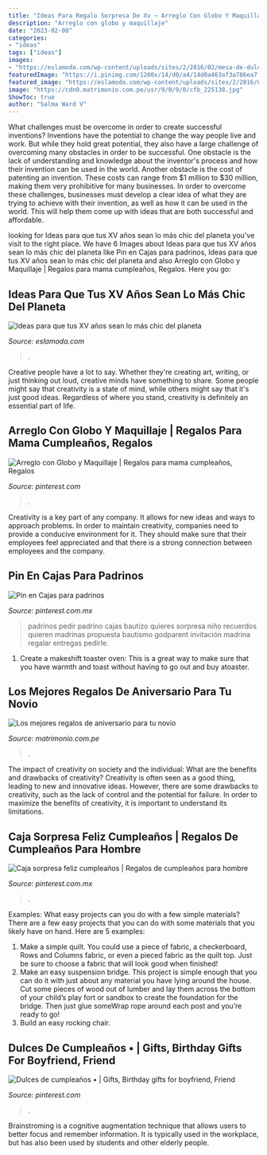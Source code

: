 ```yaml
---
title: "Ideas Para Regalo Sorpresa De Xv ~ Arreglo Con Globo Y Maquillaje"
description: "Arreglo con globo y maquillaje"
date: "2023-02-08"
categories:
- "ideas"
tags: ["ideas"]
images:
- "https://eslamoda.com/wp-content/uploads/sites/2/2016/02/mesa-de-dulces.jpg"
featuredImage: "https://i.pinimg.com/1200x/14/d0/a4/14d0a463af3a786ea7f2cbc263586591.jpg"
featured_image: "https://eslamoda.com/wp-content/uploads/sites/2/2016/02/mesa-de-dulces.jpg"
image: "https://cdn0.matrimonio.com.pe/usr/9/0/9/0/cfb_225138.jpg"
ShowToc: true
author: "Salma Ward V"
---
```



What challenges must be overcome in order to create successful inventions?
Inventions have the potential to change the way people live and work. But while they hold great potential, they also have a large challenge of overcoming many obstacles in order to be successful. One obstacle is the lack of understanding and knowledge about the inventor's process and how their invention can be used in the world. Another obstacle is the cost of patenting an invention. These costs can range from $1 million to $30 million, making them very prohibitive for many businesses. In order to overcome these challenges, businesses must develop a clear idea of what they are trying to achieve with their invention, as well as how it can be used in the world. This will help them come up with ideas that are both successful and affordable.

	

		
looking for Ideas para que tus XV años sean lo más chic del planeta you've visit to the right place. We have 6 Images about Ideas para que tus XV años sean lo más chic del planeta like Pin en Cajas para padrinos, Ideas para que tus XV años sean lo más chic del planeta and also Arreglo con Globo y Maquillaje | Regalos para mama cumpleaños, Regalos. Here you go:
		
    
## Ideas Para Que Tus XV Años Sean Lo Más Chic Del Planeta

<img loading=lazy src="https://eslamoda.com/wp-content/uploads/sites/2/2016/02/mesa-de-dulces.jpg" onerror="this.onerror=null;this.src='https://tse3.mm.bing.net/th?id=OIP.Hs2VULlMIjwfRUx_Bq9u0gHaJ4&amp;pid=15.1';" alt="Ideas para que tus XV años sean lo más chic del planeta">

_Source: eslamoda.com_

>. 

	

Creative people have a lot to say. Whether they're creating art, writing, or just thinking out loud, creative minds have something to share. Some people might say that creativity is a state of mind, while others might say that it's just good ideas. Regardless of where you stand, creativity is definitely an essential part of life.

    
## Arreglo Con Globo Y Maquillaje | Regalos Para Mama Cumpleaños, Regalos

<img loading=lazy src="https://i.pinimg.com/736x/ac/22/66/ac2266001783bc41e9f669061bc6d5eb--unicorn.jpg" onerror="this.onerror=null;this.src='https://tse2.mm.bing.net/th?id=OIP.TmWN0-NKyQ532fuI1bIDbwHaME&amp;pid=15.1';" alt="Arreglo con Globo y Maquillaje | Regalos para mama cumpleaños, Regalos">

_Source: pinterest.com_

>. 

	

Creativity is a key part of any company. It allows for new ideas and ways to approach problems. In order to maintain creativity, companies need to provide a conducive environment for it. They should make sure that their employees feel appreciated and that there is a strong connection between employees and the company.

    
## Pin En Cajas Para Padrinos

<img loading=lazy src="https://i.pinimg.com/736x/59/7c/e5/597ce5118ac53950b1151998e4f427cf.jpg" onerror="this.onerror=null;this.src='https://tse1.mm.bing.net/th?id=OIP.T3yV34SK3D36t0rZaZRzMQHaJ3&amp;pid=15.1';" alt="Pin en Cajas para padrinos">

_Source: pinterest.com.mx_

>padrinos pedir padrino cajas bautizo quieres sorpresa niño recuerdos quieren madrinas propuesta bautismo godparent invitación madrina regalar entregas pedirle. 

	

1. Create a makeshift toaster oven: This is a great way to make sure that you have warmth and toast without having to go out and buy atoaster.

    
## Los Mejores Regalos De Aniversario Para Tu Novio

<img loading=lazy src="https://cdn0.matrimonio.com.pe/usr/9/0/9/0/cfb_225138.jpg" onerror="this.onerror=null;this.src='https://tse2.mm.bing.net/th?id=OIP.oYxDfqkBHRqSC5cfv39ScgAAAA&amp;pid=15.1';" alt="Los mejores regalos de aniversario para tu novio">

_Source: matrimonio.com.pe_

>. 

	

The impact of creativity on society and the individual: What are the benefits and drawbacks of creativity?
Creativity is often seen as a good thing, leading to new and innovative ideas. However, there are some drawbacks to creativity, such as the lack of control and the potential for failure. In order to maximize the benefits of creativity, it is important to understand its limitations.

    
## Caja Sorpresa Feliz Cumpleaños | Regalos De Cumpleaños Para Hombre

<img loading=lazy src="https://i.pinimg.com/1200x/14/d0/a4/14d0a463af3a786ea7f2cbc263586591.jpg" onerror="this.onerror=null;this.src='https://tse4.mm.bing.net/th?id=OIP.vBa8y-P4d78EIu6g9b1OVQHaK7&amp;pid=15.1';" alt="Caja sorpresa feliz cumpleaños | Regalos de cumpleaños para hombre">

_Source: pinterest.com.mx_

>. 

	

Examples: What easy projects can you do with a few simple materials?
There are a few easy projects that you can do with some materials that you likely have on hand. Here are 5 examples:
1. Make a simple quilt. You could use a piece of fabric, a checkerboard, Rows and Columns fabric, or even a pieced fabric as the quilt top. Just be sure to choose a fabric that will look good when finished! 
2. Make an easy suspension bridge. This project is simple enough that you can do it with just about any material you have lying around the house. Cut some pieces of wood out of lumber and lay them across the bottom of your child’s play fort or sandbox to create the foundation for the bridge. Then just glue someWrap rope around each post and you’re ready to go! 
3. Build an easy rocking chair.

    
## Dulces De Cumpleaños • | Gifts, Birthday Gifts For Boyfriend, Friend

<img loading=lazy src="https://i.pinimg.com/736x/f9/06/30/f9063028e5c76f98e02883e110a89a51.jpg" onerror="this.onerror=null;this.src='https://tse2.mm.bing.net/th?id=OIP.NuIPed2LCOm7k6RhjL9MxgHaJ4&amp;pid=15.1';" alt="Dulces de cumpleaños • | Gifts, Birthday gifts for boyfriend, Friend">

_Source: pinterest.com_

>. 

	

Brainstroming is a cognitive augmentation technique that allows users to better focus and remember information. It is typically used in the workplace, but has also been used by students and other elderly people.

